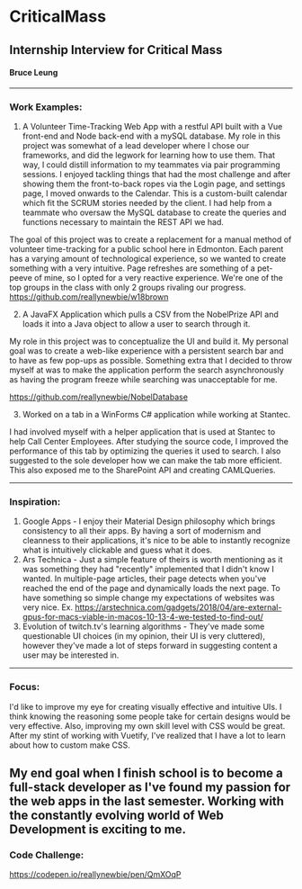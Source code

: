 # CriticalMass
## Internship Interview for Critical Mass

#### Bruce Leung
----------------------
### Work Examples:
1.  A Volunteer Time-Tracking Web App with a restful API built with a Vue front-end and Node back-end with a mySQL database.  My role in this project was somewhat of a lead developer where I chose our frameworks, and did the legwork for learning how to use them.  That way, I could distill information to my teammates via pair programming sessions.  I enjoyed tackling things that had the most challenge and after showing them the front-to-back ropes via the Login page, and settings page, I moved onwards to the Calendar.  This is a custom-built calendar which fit the SCRUM stories needed by the client.  I had help from a teammate who oversaw the MySQL database to create the queries and functions necessary to maintain the REST API we had.

The goal of this project was to create a replacement for a manual method of volunteer time-tracking for a public school here in Edmonton.  Each parent has a varying amount of technological experience, so we wanted to create something with a very intuitive.  Page refreshes are something of a pet-peeve of mine, so I opted for a very reactive experience.  We're one of the top groups in the class with only 2 groups rivaling our progress.
https://github.com/reallynewbie/w18brown

2. A JavaFX Application which pulls a CSV from the NobelPrize API and loads it into a Java object to allow a user to search through it.

My role in this project was to conceptualize the UI and build it.  My personal goal was to create a web-like experience with a persistent search bar and to have as few pop-ups as possible.  Something extra that I decided to throw myself at was to make the application perform the search asynchronously as having the program freeze while searching was unacceptable for me.

https://github.com/reallynewbie/NobelDatabase

3. Worked on a tab in a WinForms C# application while working at Stantec.  

I had involved myself with a helper application that is used at Stantec to help Call Center Employees.  After studying the source code, I improved the performance of this tab by optimizing the queries it used to search.  I also suggested to the sole developer how we can make the tab more efficient.  This also exposed me to the SharePoint API and creating CAMLQueries.

----------------------
### Inspiration:
1.  Google Apps - I enjoy their Material Design philosophy which brings consistency to all their apps.  By having a sort of modernism and cleanness to their applications, it's nice to be able to instantly recognize what is intuitively clickable and guess what it does.
2.  Ars Technica - Just a simple feature of theirs is worth mentioning as it was something they had "recently" implemented that I didn't know I wanted.  In multiple-page articles, their page detects when you've reached the end of the page and dynamically loads the next page.  To have something so simple change my expectations of websites was very nice.
Ex.  https://arstechnica.com/gadgets/2018/04/are-external-gpus-for-macs-viable-in-macos-10-13-4-we-tested-to-find-out/
3.  Evolution of twitch.tv's learning algorithms - They've made some questionable UI choices (in my opinion, their UI is very cluttered), however they've made a lot of steps forward in suggesting content a user may be interested in.
----------------------
### Focus:
I'd like to improve my eye for creating visually effective and intuitive UIs.  I think knowing the reasoning some people take for certain designs would be very effective.  Also, improving my own skill level with CSS would be great.  After my stint of working with Vuetify, I've realized that I have a lot to learn about how to custom make CSS.

My end goal when I finish school is to become a full-stack developer as I've found my passion for the web apps in the last semester.  Working with the constantly evolving world of Web Development is exciting to me.
----------------------
### Code Challenge:
https://codepen.io/reallynewbie/pen/QmXOqP